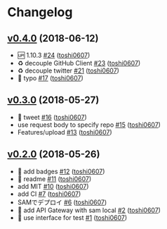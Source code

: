 # Changelog

## [v0.4.0](https://github.com/toshi0607/release-tweeter/compare/v0.3.0...v0.4.0) (2018-06-12)

* :up: 1.10.3 [#24](https://github.com/toshi0607/release-tweeter/pull/24) ([toshi0607](https://github.com/toshi0607))
* :recycle: decouple GitHub Client [#23](https://github.com/toshi0607/release-tweeter/pull/23) ([toshi0607](https://github.com/toshi0607))
* :recycle: decouple twitter [#21](https://github.com/toshi0607/release-tweeter/pull/21) ([toshi0607](https://github.com/toshi0607))
* :memo: typo [#17](https://github.com/toshi0607/release-tweeter/pull/17) ([toshi0607](https://github.com/toshi0607))

## [v0.3.0](https://github.com/toshi0607/release-tweeter/compare/v0.2.0...v0.3.0) (2018-05-27)

* :green_heart: tweet [#16](https://github.com/toshi0607/release-tweeter/pull/16) ([toshi0607](https://github.com/toshi0607))
* use request body to specify repo [#15](https://github.com/toshi0607/release-tweeter/pull/15) ([toshi0607](https://github.com/toshi0607))
* Features/upload [#13](https://github.com/toshi0607/release-tweeter/pull/13) ([toshi0607](https://github.com/toshi0607))

## [v0.2.0](https://github.com/toshi0607/release-tweeter/compare/b732846ca5d0...v0.2.0) (2018-05-26)

* :memo: add badges [#12](https://github.com/toshi0607/release-tweeter/pull/12) ([toshi0607](https://github.com/toshi0607))
* :memo: readme [#11](https://github.com/toshi0607/release-tweeter/pull/11) ([toshi0607](https://github.com/toshi0607))
* add MIT [#10](https://github.com/toshi0607/release-tweeter/pull/10) ([toshi0607](https://github.com/toshi0607))
* add CI [#7](https://github.com/toshi0607/release-tweeter/pull/7) ([toshi0607](https://github.com/toshi0607))
* SAMでデプロイ [#6](https://github.com/toshi0607/release-tweeter/pull/6) ([toshi0607](https://github.com/toshi0607))
* :tada: add API Gateway with sam local [#2](https://github.com/toshi0607/release-tweeter/pull/2) ([toshi0607](https://github.com/toshi0607))
* :green_heart: use interface for test [#1](https://github.com/toshi0607/release-tweeter/pull/1) ([toshi0607](https://github.com/toshi0607))
